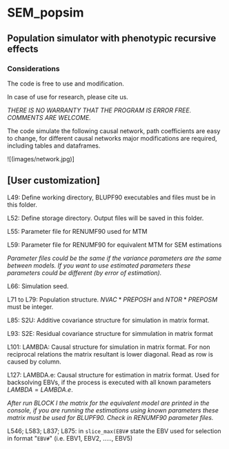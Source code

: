 # SEM_popsim

## Population simulator with phenotypic recursive effects

### Considerations

The code is free to use and modification.

In case of use for research, please cite us.

*THERE IS NO WARRANTY THAT THE PROGRAM IS ERROR FREE. COMMENTS ARE WELCOME.*

The code simulate the following causal network, path coefficients are easy to change, for different causal networks major modifications are required, including tables and dataframes.

![(images/network.jpg)]

## [User customization]

L49: Define working directory, BLUPF90 executables and files must be in this folder.

L52: Define storage directory. Output files will be saved in this folder.

L55: Parameter file for RENUMF90 used for MTM

L59: Parameter file for RENUMF90 for equivalent MTM for SEM estimations

*Parameter files could be the same if the variance parameters are the same between models. If you want to use estimated parameters these parameters could be different (by error of estimation).*

L66: Simulation seed.

L71 to L79: Population structure. $NVAC*PREPOSH$ and $NTOR*PREPOSM$ must be integer.

L85: S2U: Additive covariance structure for simulation in matrix format.

L93: S2E: Residual covariance structure for simmulation in matrix format

L101: LAMBDA: Causal structure for simulation in matrix format. For non reciprocal relations the matrix resultant is lower diagonal. Read as row is caused by column.

L127: LAMBDA.e: Causal structure for estimation in matrix format. Used for backsolving EBVs, if the process is executed with all known parameters $LAMBDA=LAMBDA.e$.

*After run BLOCK I the matrix for the equivalent model are printed in the console, if you are running the estimations using known parameters these matrix must be used for BLUPF90. Check in RENUMF90 parameter files.*

L546; L583; L837; L875: in `slice_max(EBV#` state the EBV used for selection in format "`EBV#`" (i.e. EBV1, EBV2, ....., EBV5)
